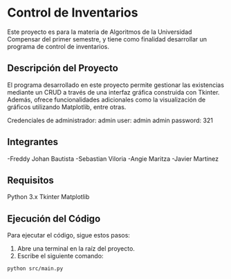 # Control de Inventarios

Este proyecto es para la materia de Algoritmos de la Universidad Compensar del primer semestre, y tiene como finalidad desarrollar un programa de control de inventarios.


## Descripción del Proyecto

El programa desarrollado en este proyecto permite gestionar las existencias mediante un CRUD a través de una interfaz gráfica construida con Tkinter. Además, ofrece funcionalidades adicionales como la visualización de gráficos utilizando Matplotlib, entre otras.

Credenciales de administrador:
admin user: admin
admin password: 321

## Integrantes

-Freddy Johan Bautista
-Sebastian Viloria
-Angie Maritza
-Javier Martinez

## Requisitos

Python 3.x
Tkinter
Matplotlib

## Ejecución del Código

Para ejecutar el código, sigue estos pasos:

1. Abre una terminal en la raíz del proyecto.
2. Escribe el siguiente comando:

```bash
python src/main.py




